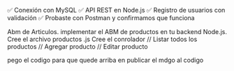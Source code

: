 ✅ Conexión con MySQL
✅ API REST en Node.js
✅ Registro de usuarios con validación
✅ Probaste con Postman y confirmamos que funciona

Abm de Articulos. 
implementar el ABM de productos en tu backend Node.js.
Cree el archivo productos .js
Cree el conrolador 
// Listar todos los productos
// Agregar producto
// Editar producto


pego el codigo para que quede arriba en 
publicar el mdgo al codigo 